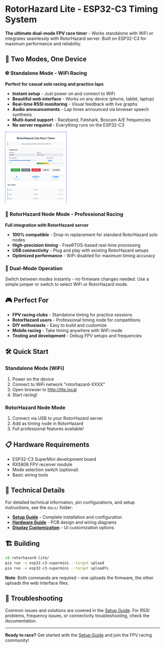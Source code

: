 # RotorHazard Lite - ESP32-C3 Timing System

**The ultimate dual-mode FPV race timer** - Works standalone with WiFi or integrates seamlessly with RotorHazard server. Built on ESP32-C3 for maximum performance and reliability.

## 🏁 Two Modes, One Device

### 🌐 Standalone Mode - WiFi Racing
**Perfect for casual solo racing and practice laps**
- **Instant setup** - Just power on and connect to WiFi
- **Beautiful web interface** - Works on any device (phone, tablet, laptop)
- **Real-time RSSI monitoring** - Visual feedback with live graphs
- **Audio announcements** - Lap times announced via browser speech synthesis
- **Multi-band support** - Raceband, Fatshark, Boscam A/E frequencies
- **No server required** - Everything runs on the ESP32-C3
<img src="docs/lite-gui.png" alt="RotorHazard Lite Web Interface" width="200">


### 🔌 RotorHazard Node Mode - Professional Racing
**Full integration with RotorHazard server**
- **100% compatible** - Drop-in replacement for standard RotorHazard solo nodes
- **High-precision timing** - FreeRTOS-based real-time processing
- **USB connectivity** - Plug and play with existing RotorHazard setups
- **Optimized performance** - WiFi disabled for maximum timing accuracy

### 🎯 **Dual-Mode Operation**
Switch between modes instantly - no firmware changes needed. Use a simple jumper or switch to select WiFi or RotorHazard mode.

## 🎮 Perfect For

- **FPV racing clubs** - Standalone timing for practice sessions
- **RotorHazard users** - Professional timing node for competitions
- **DIY enthusiasts** - Easy to build and customize
- **Mobile racing** - Take timing anywhere with WiFi mode
- **Testing and development** - Debug FPV setups and frequencies

## 🛠️ Quick Start

### Standalone Mode (WiFi)
1. Power on the device
2. Connect to WiFi network "rotorhazard-XXXX"
3. Open browser to http://lite.local
4. Start racing!

### RotorHazard Node Mode
1. Connect via USB to your RotorHazard server
2. Add as timing node in RotorHazard
3. Full professional features available!

## 📋 Hardware Requirements

- ESP32-C3 SuperMini development board
- RX5808 FPV receiver module  
- Mode selection switch (optional)
- Basic wiring tools

## 🔧 Technical Details

For detailed technical information, pin configurations, and setup instructions, see the `docs/` folder:

- **[Setup Guide](docs/setup.md)** - Complete installation and configuration
- **[Hardware Guide](docs/hardware.md)** - PCB design and wiring diagrams
- **[Display Customization](docs/display_customization.md)** - UI customization options

## 🏗️ Building

```bash
cd rotorhazard-lite/
pio run -e esp32-c3-supermini --target upload
pio run -e esp32-c3-supermini --target uploadfs
```

**Note**: Both commands are required - one uploads the firmware, the other uploads the web interface files.

## 🐛 Troubleshooting

Common issues and solutions are covered in the [Setup Guide](docs/setup.md). For RSSI problems, frequency issues, or connectivity troubleshooting, check the documentation.

---

**Ready to race?** Get started with the [Setup Guide](docs/setup.md) and join the FPV racing community!

